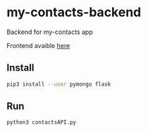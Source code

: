 # my-contacts-backend
Backend for my-contacts app

Frontend avaible [here](https://github.com/CSC-307-My-Contacts/my-contacts)

## Install
```bash
pip3 install --user pymongo flask
```

## Run
```python
python3 contactsAPI.py
```
